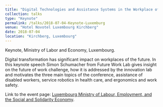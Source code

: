 ```yaml
---
title: "Digital Technologies and Assistance Systems in the Workplace of the Future"
collection: talks
type: "Keynote"
permalink: /talks/2018-07-04-Keynote-Luxemburg
venue: "Hotel Novotel Luxembourg Kirchberg"
date: 2018-07-04
location: "Kirchberg, Luxembourg"
---
```


Keynote, Ministry of Labor and Economy, Luxembourg.

Digital transformation has significant impact on workplaces of the future. In this keynote speech Simon Schumacher from Future Work Lab gives insight on the future of work challenge, how it is addressed by the innovation lab and motivates the three main topics of the conference, assistance of disabled workers, service robotics in health care, and ergonomics and work safety.

Link to the event page: [Luxembourg Ministry of Labour, Employment, and the Social and Solidarity Economy](https://mteess.gouvernement.lu/fr/le-ministere/Cycle-RETEL/Conf-07-04.html).
